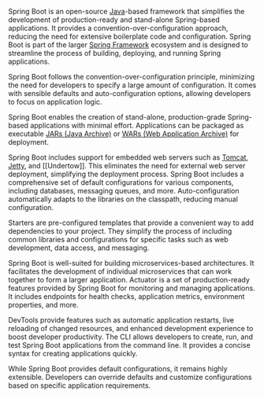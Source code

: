 Spring Boot is an open-source [Java](../programming/java.md)-based framework that simplifies the development of production-ready and stand-alone Spring-based applications. It provides a convention-over-configuration approach, reducing the need for extensive boilerplate code and configuration. Spring Boot is part of the larger [Spring Framework](../frameworks/springframe.md) ecosystem and is designed to streamline the process of building, deploying, and running Spring applications.

Spring Boot follows the convention-over-configuration principle, minimizing the need for developers to specify a large amount of configuration. It comes with sensible defaults and auto-configuration options, allowing developers to focus on application logic.

Spring Boot enables the creation of stand-alone, production-grade Spring-based applications with minimal effort. Applications can be packaged as executable [JARs (Java Archive)](../misc/jar.md) or [WARs (Web Application Archive)](../misc/war.md) for deployment.

Spring Boot includes support for embedded web servers such as [Tomcat](../misc/tomcat.md), [Jetty](../misc/jetty.md), and [[Undertow]]. This eliminates the need for external web server deployment, simplifying the deployment process. Spring Boot includes a comprehensive set of default configurations for various components, including databases, messaging queues, and more. Auto-configuration automatically adapts to the libraries on the classpath, reducing manual configuration.

Starters are pre-configured templates that provide a convenient way to add dependencies to your project. They simplify the process of including common libraries and configurations for specific tasks such as web development, data access, and messaging.

Spring Boot is well-suited for building microservices-based architectures. It facilitates the development of individual microservices that can work together to form a larger application. Actuator is a set of production-ready features provided by Spring Boot for monitoring and managing applications. It includes endpoints for health checks, application metrics, environment properties, and more.

DevTools provide features such as automatic application restarts, live reloading of changed resources, and enhanced development experience to boost developer productivity. The CLI allows developers to create, run, and test Spring Boot applications from the command line. It provides a concise syntax for creating applications quickly.

While Spring Boot provides default configurations, it remains highly extensible. Developers can override defaults and customize configurations based on specific application requirements.
